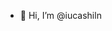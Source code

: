 - 👋 Hi, I’m @iucashiln


<!---
iucashiln/iucashiln is a ✨ special ✨ repository because its `README.md` (this file) appears on your GitHub profile.
You can click the Preview link to take a look at your changes.
--->
